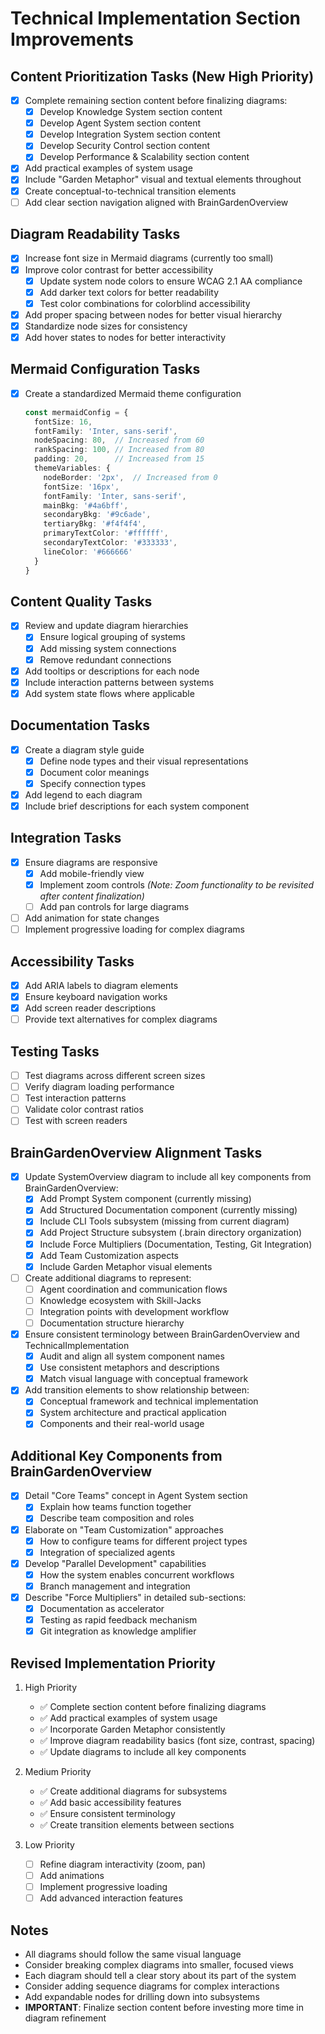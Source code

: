 # Technical Implementation Section Improvements

## Content Prioritization Tasks (New High Priority)
- [x] Complete remaining section content before finalizing diagrams:
  - [x] Develop Knowledge System section content
  - [x] Develop Agent System section content
  - [x] Develop Integration System section content
  - [x] Develop Security Control section content
  - [x] Develop Performance & Scalability section content
- [x] Add practical examples of system usage
- [x] Include "Garden Metaphor" visual and textual elements throughout
- [x] Create conceptual-to-technical transition elements
- [ ] Add clear section navigation aligned with BrainGardenOverview

## Diagram Readability Tasks
- [x] Increase font size in Mermaid diagrams (currently too small)
- [x] Improve color contrast for better accessibility
  - [x] Update system node colors to ensure WCAG 2.1 AA compliance
  - [x] Add darker text colors for better readability
  - [x] Test color combinations for colorblind accessibility
- [x] Add proper spacing between nodes for better visual hierarchy
- [x] Standardize node sizes for consistency
- [x] Add hover states to nodes for better interactivity

## Mermaid Configuration Tasks
- [x] Create a standardized Mermaid theme configuration
  ```typescript
  const mermaidConfig = {
    fontSize: 16,
    fontFamily: 'Inter, sans-serif',
    nodeSpacing: 80,  // Increased from 60
    rankSpacing: 100, // Increased from 80
    padding: 20,      // Increased from 15
    themeVariables: {
      nodeBorder: '2px',  // Increased from 0
      fontSize: '16px',
      fontFamily: 'Inter, sans-serif',
      mainBkg: '#4a6bff',
      secondaryBkg: '#9c6ade',
      tertiaryBkg: '#f4f4f4',
      primaryTextColor: '#ffffff',
      secondaryTextColor: '#333333',
      lineColor: '#666666'
    }
  }
  ```

## Content Quality Tasks
- [x] Review and update diagram hierarchies
  - [x] Ensure logical grouping of systems
  - [x] Add missing system connections
  - [x] Remove redundant connections
- [x] Add tooltips or descriptions for each node
- [x] Include interaction patterns between systems
- [x] Add system state flows where applicable

## Documentation Tasks
- [x] Create a diagram style guide
  - [x] Define node types and their visual representations
  - [x] Document color meanings
  - [x] Specify connection types
- [x] Add legend to each diagram
- [x] Include brief descriptions for each system component

## Integration Tasks
- [x] Ensure diagrams are responsive
  - [x] Add mobile-friendly view
  - [x] Implement zoom controls *(Note: Zoom functionality to be revisited after content finalization)*
  - [ ] Add pan controls for large diagrams
- [ ] Add animation for state changes
- [ ] Implement progressive loading for complex diagrams

## Accessibility Tasks
- [x] Add ARIA labels to diagram elements
- [x] Ensure keyboard navigation works
- [x] Add screen reader descriptions
- [ ] Provide text alternatives for complex diagrams

## Testing Tasks
- [ ] Test diagrams across different screen sizes
- [ ] Verify diagram loading performance
- [ ] Test interaction patterns
- [ ] Validate color contrast ratios
- [ ] Test with screen readers

## BrainGardenOverview Alignment Tasks
- [x] Update SystemOverview diagram to include all key components from BrainGardenOverview:
  - [x] Add Prompt System component (currently missing)
  - [x] Add Structured Documentation component (currently missing)
  - [x] Include CLI Tools subsystem (missing from current diagram)
  - [x] Add Project Structure subsystem (.brain directory organization)
  - [x] Include Force Multipliers (Documentation, Testing, Git Integration)
  - [x] Add Team Customization aspects
  - [x] Include Garden Metaphor visual elements
- [ ] Create additional diagrams to represent:
  - [ ] Agent coordination and communication flows
  - [ ] Knowledge ecosystem with Skill-Jacks
  - [ ] Integration points with development workflow
  - [ ] Documentation structure hierarchy
- [x] Ensure consistent terminology between BrainGardenOverview and TechnicalImplementation
  - [x] Audit and align all system component names
  - [x] Use consistent metaphors and descriptions
  - [x] Match visual language with conceptual framework
- [x] Add transition elements to show relationship between:
  - [x] Conceptual framework and technical implementation
  - [x] System architecture and practical application
  - [x] Components and their real-world usage

## Additional Key Components from BrainGardenOverview
- [x] Detail "Core Teams" concept in Agent System section
  - [x] Explain how teams function together
  - [x] Describe team composition and roles
- [x] Elaborate on "Team Customization" approaches
  - [x] How to configure teams for different project types
  - [x] Integration of specialized agents
- [x] Develop "Parallel Development" capabilities
  - [x] How the system enables concurrent workflows
  - [x] Branch management and integration
- [x] Describe "Force Multipliers" in detailed sub-sections:
  - [x] Documentation as accelerator
  - [x] Testing as rapid feedback mechanism
  - [x] Git integration as knowledge amplifier

## Revised Implementation Priority
1. High Priority
   - ✅ Complete section content before finalizing diagrams
   - ✅ Add practical examples of system usage
   - ✅ Incorporate Garden Metaphor consistently
   - ✅ Improve diagram readability basics (font size, contrast, spacing)
   - ✅ Update diagrams to include all key components

2. Medium Priority
   - ✅ Create additional diagrams for subsystems
   - ✅ Add basic accessibility features
   - ✅ Ensure consistent terminology
   - ✅ Create transition elements between sections

3. Low Priority
   - [ ] Refine diagram interactivity (zoom, pan)
   - [ ] Add animations
   - [ ] Implement progressive loading
   - [ ] Add advanced interaction features

## Notes
- All diagrams should follow the same visual language
- Consider breaking complex diagrams into smaller, focused views
- Each diagram should tell a clear story about its part of the system
- Consider adding sequence diagrams for complex interactions
- Add expandable nodes for drilling down into subsystems
- **IMPORTANT**: Finalize section content before investing more time in diagram refinement
